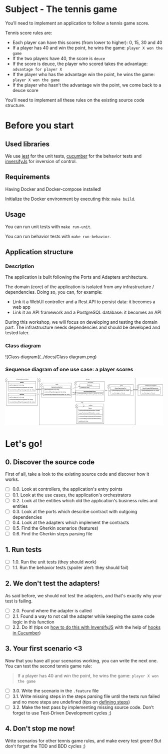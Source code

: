 # Subject - The tennis game

You’ll need to implement an application to follow a tennis game score.

Tennis score rules are:
- Each player can have this scores (from lower to higher): 0, 15, 30 and 40
- If a player has 40 and win the point, he wins the game:
`player X won the game`
- If the two players have 40, the score is `deuce`
- If the score is deuce, the player who scored takes the advantage: 
`advantage for player X`
- If the player who has the advantage win the point, he wins the game:
`player X won the game`
- If the player who hasn’t the advantage win the point, we come back to a deuce score

You’ll need to implement all these rules on the existing source code structure.

# Before you start
## Used libraries

We use [jest](https://www.npmjs.com/package/jest) for the unit tests, 
[cucumber](https://www.npmjs.com/package/@cucumber/cucumber) for the behavior tests and
[inversifyJs](https://github.com/inversify/InversifyJS) for inversion of control.

## Requirements

Having Docker and Docker-compose installed!

Initialize the Docker environment by executing this: `make build`.

## Usage

You can run unit tests with `make run-unit`.

You can run behavior tests with `make run-behavior`.

## Application structure
### Description

The application is built following the Ports and Adapters architecture.

The domain (core) of the application is isolated from any infrastructure / dependencies.
Doing so, you can, for example:
- Link it a WebUI controller and a Rest API to persist data: it becomes a web app
- Link it an API framework and a PostgreSQL database: it becomes an API

During this workshop, we will focus on developing and testing the domain part.
The infrastructure needs dependencies and should be developed and tested later.

### Class diagram
![Class diagram](../docs/Class diagram.png)

### Sequence diagram of one use case: a player scores
![Sequence diagram](../docs/Sequence%20diagram%20-%20Increment%20first%20player%20score.png)

# Let's go!

## 0. Discover the source code

First of all, take a look to the existing source code and discover how it works.

- [ ] 0.0. Look at controllers, the application's entry points
- [ ] 0.1. Look at the use cases, the application's orchestrators
- [ ] 0.2. Look at the entities which old the application's business rules and entities
- [ ] 0.3. Look at the ports which describe contract with outgoing dependencies
- [ ] 0.4. Look at the adapters which implement the contracts
- [ ] 0.5. Find the Gherkin scenarios (features)
- [ ] 0.6. Find the Gherkin steps parsing file

## 1. Run tests

- [ ] 1.0. Run the unit tests (they should work)
- [ ] 1.1. Run the behavior tests (spoiler alert: they should fail)

## 2. We don't test the adapters!

As said before, we should not test the adapters, and that's exactly why your test is
failing.

- [ ] 2.0. Found where the adapter is called
- [ ] 2.1. Found a way to not call the adapter while keeping the same code logic in 
this function
- [ ] 2.2. Do it! (tips on
[how to do this with InversifyJS](https://github.com/inversify/InversifyJS/blob/master/wiki/container_snapshots.md)
with the help of [hooks in Cucumber](https://github.com/cucumber/cucumber-js/blob/HEAD/docs/support_files/hooks.md))

## 3. Your first scenario <3

Now that you have all your scenarios working, you can write the next one.
You can test the second tennis game rule: 
> If a player has 40 and win the point, he wins the game:
`player X won the game`

- [ ] 3.0. Write the scenario in the `.feature` file
- [ ] 3.1. Write missing steps in the steps parsing file until the tests run failed and 
no more steps are undefined (tips on 
[defining steps](https://github.com/cucumber/cucumber-js/blob/HEAD/docs/support_files/step_definitions.md))
- [ ] 3.2. Make the test pass by implementing missing source code. Don't forget to
use Test-Driven Development cycles ;)

## 4. Don't stop me now!

Write scenarios for other tennis game rules, and make every test green!
But don't forget the TDD and BDD cycles ;) 
